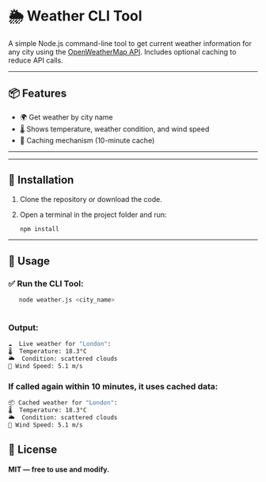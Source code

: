 # 🌦️ Weather CLI Tool

A simple Node.js command-line tool to get current weather information for any city using the [OpenWeatherMap API](https://openweathermap.org/api). Includes optional caching to reduce API calls.

---

## 📦 Features

- 🌍 Get weather by city name
- 🌡️ Shows temperature, weather condition, and wind speed
- 💾 Caching mechanism (10-minute cache)

---


---

## 🔧 Installation

1. Clone the repository or download the code.

2. Open a terminal in the project folder and run:

   ```bash
   npm install

   ```

---

## 🚀 Usage

### ✅ Run the CLI Tool:

 ```bash
    node weather.js <city_name>
    
 ```


### Output:

```bash
☁️  Live weather for "London":
🌡️  Temperature: 18.3°C
🌥️  Condition: scattered clouds
💨 Wind Speed: 5.1 m/s
```

### If called again within 10 minutes, it uses cached data:

```bash
📦 Cached weather for "London":
🌡️  Temperature: 18.3°C
🌥️  Condition: scattered clouds
💨 Wind Speed: 5.1 m/s
```

## 📜 License
#### MIT — free to use and modify.
